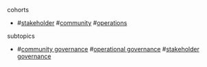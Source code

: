 cohorts
- #[stakeholder](/notes/archive/clarity/Tags/stakeholder.md) #[community](/notes/archive/clarity/Tags/community.md) #[operations](/notes/archive/clarity/Tags/operations.md) 

subtopics
- #[community governance](/notes/archive/clarity/Tags/community%20governance.md) #[operational governance](/notes/archive/clarity/Tags/operational%20governance.md) #[stakeholder governance](/notes/archive/clarity/Tags/stakeholder%20governance.md) 
